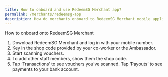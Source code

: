 ```yaml
---
title: How to onboard and use RedeemSG Merchant app?
permalink: /merchants/redeemsg-app
description: How do merchants onboard to RedeemSG Merchant mobile application?
---
```

How to onboard onto RedeemSG Merchant

1. Download RedeemSG Merchant and log in with your mobile number.
2. Key in the shop code provided by your co-worker or the Ambassador.
3. Start scanning vouchers.
4. To add other staff members, show them the shop code.
5. Tap ‘Transactions’ to see vouchers you’ve scanned. Tap ‘Payouts’ to see payments to your bank account.


